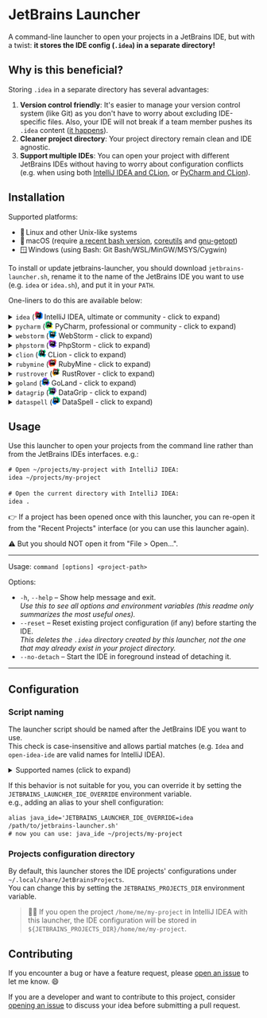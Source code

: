 # JetBrains Launcher

A command-line launcher to open your projects in a JetBrains IDE, but with
a twist: **it stores the IDE config (`.idea`) in a separate directory!**

## Why is this beneficial?

Storing `.idea` in a separate directory has several advantages:
1. **Version control friendly**: It's easier to manage your version control
   system (like Git) as you don't have to worry about excluding IDE-specific
   files. Also, your IDE will not break if a team member pushes its `.idea`
   content ([it happens][issue-1]).
2. **Cleaner project directory**: Your project directory remain clean and IDE
   agnostic.
3. **Support multiple IDEs**: You can open your project with different JetBrains
   IDEs without having to worry about configuration conflicts (e.g. when using
   both [IntelliJ IDEA and CLion][issue-2], or [PyCharm and CLion][issue-3]).

[issue-1]: https://youtrack.jetbrains.com/issue/IDEA-170102#focus=Comments-27-7538571.0-0
[issue-2]: https://intellij-support.jetbrains.com/hc/en-us/community/posts/206607105
[issue-3]: https://youtrack.jetbrains.com/issue/IDEA-140707

## Installation

Supported platforms:
- 🐧 Linux and other Unix-like systems
- 🍏 macOS (require [a recent bash version][brew-bash],
  [coreutils][brew-coreutils] and [gnu-getopt][brew-gnu-getopt])
- 🪟 Windows (using Bash: Git Bash/WSL/MinGW/MSYS/Cygwin)

[brew-bash]: https://formulae.brew.sh/formula/bash
[brew-coreutils]: https://formulae.brew.sh/formula/coreutils
[brew-gnu-getopt]: https://formulae.brew.sh/formula/gnu-getopt

To install or update jetbrains-launcher, you should download
`jetbrains-launcher.sh`, rename it to the name of the JetBrains IDE you want to
use (e.g. `idea` or `idea.sh`), and put it in your `PATH`.

One-liners to do this are available below:

<!--BEGIN ONE-LINERS-->
<details>
  <summary><code>idea</code> (<img alt="IntelliJ IDEA logo" src=".readme/logos/idea.svg?raw=true" width="16" height="16"> IntelliJ IDEA, ultimate or community - click to expand)</summary>

  - **🐧 Linux, 🪟 Windows (using Bash)**\
    Download the launcher to `~/.local/bin/idea` (make sure `~/.local/bin` is in your PATH):
    ```shell
    curl -fsSL https://github.com/nathan818fr/jetbrains-launcher/raw/main/jetbrains-launcher.sh | install -vDT /dev/stdin ~/.local/bin/idea
    ```

  - **🍏 macOS** (see requirements above)\
    Download the launcher to `~/.local/bin/idea` (make sure `~/.local/bin` is in your PATH):
    ```shell
    mkdir -p ~/.local/bin && curl -fsSL https://github.com/nathan818fr/jetbrains-launcher/raw/main/jetbrains-launcher.sh -o ~/.local/bin/idea && chmod +x ~/.local/bin/idea
    ```
</details>
<details>
  <summary><code>pycharm</code> (<img alt="PyCharm logo" src=".readme/logos/pycharm.svg?raw=true" width="16" height="16"> PyCharm, professional or community - click to expand)</summary>

  - **🐧 Linux, 🪟 Windows (using Bash)**\
    Download the launcher to `~/.local/bin/pycharm` (make sure `~/.local/bin` is in your PATH):
    ```shell
    curl -fsSL https://github.com/nathan818fr/jetbrains-launcher/raw/main/jetbrains-launcher.sh | install -vDT /dev/stdin ~/.local/bin/pycharm
    ```

  - **🍏 macOS** (see requirements above)\
    Download the launcher to `~/.local/bin/pycharm` (make sure `~/.local/bin` is in your PATH):
    ```shell
    mkdir -p ~/.local/bin && curl -fsSL https://github.com/nathan818fr/jetbrains-launcher/raw/main/jetbrains-launcher.sh -o ~/.local/bin/pycharm && chmod +x ~/.local/bin/pycharm
    ```
</details>
<details>
  <summary><code>webstorm</code> (<img alt="WebStorm logo" src=".readme/logos/webstorm.svg?raw=true" width="16" height="16"> WebStorm - click to expand)</summary>

  - **🐧 Linux, 🪟 Windows (using Bash)**\
    Download the launcher to `~/.local/bin/webstorm` (make sure `~/.local/bin` is in your PATH):
    ```shell
    curl -fsSL https://github.com/nathan818fr/jetbrains-launcher/raw/main/jetbrains-launcher.sh | install -vDT /dev/stdin ~/.local/bin/webstorm
    ```

  - **🍏 macOS** (see requirements above)\
    Download the launcher to `~/.local/bin/webstorm` (make sure `~/.local/bin` is in your PATH):
    ```shell
    mkdir -p ~/.local/bin && curl -fsSL https://github.com/nathan818fr/jetbrains-launcher/raw/main/jetbrains-launcher.sh -o ~/.local/bin/webstorm && chmod +x ~/.local/bin/webstorm
    ```
</details>
<details>
  <summary><code>phpstorm</code> (<img alt="PhpStorm logo" src=".readme/logos/phpstorm.svg?raw=true" width="16" height="16"> PhpStorm - click to expand)</summary>

  - **🐧 Linux, 🪟 Windows (using Bash)**\
    Download the launcher to `~/.local/bin/phpstorm` (make sure `~/.local/bin` is in your PATH):
    ```shell
    curl -fsSL https://github.com/nathan818fr/jetbrains-launcher/raw/main/jetbrains-launcher.sh | install -vDT /dev/stdin ~/.local/bin/phpstorm
    ```

  - **🍏 macOS** (see requirements above)\
    Download the launcher to `~/.local/bin/phpstorm` (make sure `~/.local/bin` is in your PATH):
    ```shell
    mkdir -p ~/.local/bin && curl -fsSL https://github.com/nathan818fr/jetbrains-launcher/raw/main/jetbrains-launcher.sh -o ~/.local/bin/phpstorm && chmod +x ~/.local/bin/phpstorm
    ```
</details>
<details>
  <summary><code>clion</code> (<img alt="CLion logo" src=".readme/logos/clion.svg?raw=true" width="16" height="16"> CLion - click to expand)</summary>

  - **🐧 Linux, 🪟 Windows (using Bash)**\
    Download the launcher to `~/.local/bin/clion` (make sure `~/.local/bin` is in your PATH):
    ```shell
    curl -fsSL https://github.com/nathan818fr/jetbrains-launcher/raw/main/jetbrains-launcher.sh | install -vDT /dev/stdin ~/.local/bin/clion
    ```

  - **🍏 macOS** (see requirements above)\
    Download the launcher to `~/.local/bin/clion` (make sure `~/.local/bin` is in your PATH):
    ```shell
    mkdir -p ~/.local/bin && curl -fsSL https://github.com/nathan818fr/jetbrains-launcher/raw/main/jetbrains-launcher.sh -o ~/.local/bin/clion && chmod +x ~/.local/bin/clion
    ```
</details>
<details>
  <summary><code>rubymine</code> (<img alt="RubyMine logo" src=".readme/logos/rubymine.svg?raw=true" width="16" height="16"> RubyMine - click to expand)</summary>

  - **🐧 Linux, 🪟 Windows (using Bash)**\
    Download the launcher to `~/.local/bin/rubymine` (make sure `~/.local/bin` is in your PATH):
    ```shell
    curl -fsSL https://github.com/nathan818fr/jetbrains-launcher/raw/main/jetbrains-launcher.sh | install -vDT /dev/stdin ~/.local/bin/rubymine
    ```

  - **🍏 macOS** (see requirements above)\
    Download the launcher to `~/.local/bin/rubymine` (make sure `~/.local/bin` is in your PATH):
    ```shell
    mkdir -p ~/.local/bin && curl -fsSL https://github.com/nathan818fr/jetbrains-launcher/raw/main/jetbrains-launcher.sh -o ~/.local/bin/rubymine && chmod +x ~/.local/bin/rubymine
    ```
</details>
<details>
  <summary><code>rustrover</code> (<img alt="RustRover logo" src=".readme/logos/rustrover.svg?raw=true" width="16" height="16"> RustRover - click to expand)</summary>

  - **🐧 Linux, 🪟 Windows (using Bash)**\
    Download the launcher to `~/.local/bin/rustrover` (make sure `~/.local/bin` is in your PATH):
    ```shell
    curl -fsSL https://github.com/nathan818fr/jetbrains-launcher/raw/main/jetbrains-launcher.sh | install -vDT /dev/stdin ~/.local/bin/rustrover
    ```

  - **🍏 macOS** (see requirements above)\
    Download the launcher to `~/.local/bin/rustrover` (make sure `~/.local/bin` is in your PATH):
    ```shell
    mkdir -p ~/.local/bin && curl -fsSL https://github.com/nathan818fr/jetbrains-launcher/raw/main/jetbrains-launcher.sh -o ~/.local/bin/rustrover && chmod +x ~/.local/bin/rustrover
    ```
</details>
<details>
  <summary><code>goland</code> (<img alt="GoLand logo" src=".readme/logos/goland.svg?raw=true" width="16" height="16"> GoLand - click to expand)</summary>

  - **🐧 Linux, 🪟 Windows (using Bash)**\
    Download the launcher to `~/.local/bin/goland` (make sure `~/.local/bin` is in your PATH):
    ```shell
    curl -fsSL https://github.com/nathan818fr/jetbrains-launcher/raw/main/jetbrains-launcher.sh | install -vDT /dev/stdin ~/.local/bin/goland
    ```

  - **🍏 macOS** (see requirements above)\
    Download the launcher to `~/.local/bin/goland` (make sure `~/.local/bin` is in your PATH):
    ```shell
    mkdir -p ~/.local/bin && curl -fsSL https://github.com/nathan818fr/jetbrains-launcher/raw/main/jetbrains-launcher.sh -o ~/.local/bin/goland && chmod +x ~/.local/bin/goland
    ```
</details>
<details>
  <summary><code>datagrip</code> (<img alt="DataGrip logo" src=".readme/logos/datagrip.svg?raw=true" width="16" height="16"> DataGrip - click to expand)</summary>

  - **🐧 Linux, 🪟 Windows (using Bash)**\
    Download the launcher to `~/.local/bin/datagrip` (make sure `~/.local/bin` is in your PATH):
    ```shell
    curl -fsSL https://github.com/nathan818fr/jetbrains-launcher/raw/main/jetbrains-launcher.sh | install -vDT /dev/stdin ~/.local/bin/datagrip
    ```

  - **🍏 macOS** (see requirements above)\
    Download the launcher to `~/.local/bin/datagrip` (make sure `~/.local/bin` is in your PATH):
    ```shell
    mkdir -p ~/.local/bin && curl -fsSL https://github.com/nathan818fr/jetbrains-launcher/raw/main/jetbrains-launcher.sh -o ~/.local/bin/datagrip && chmod +x ~/.local/bin/datagrip
    ```
</details>
<details>
  <summary><code>dataspell</code> (<img alt="DataSpell logo" src=".readme/logos/dataspell.svg?raw=true" width="16" height="16"> DataSpell - click to expand)</summary>

  - **🐧 Linux, 🪟 Windows (using Bash)**\
    Download the launcher to `~/.local/bin/dataspell` (make sure `~/.local/bin` is in your PATH):
    ```shell
    curl -fsSL https://github.com/nathan818fr/jetbrains-launcher/raw/main/jetbrains-launcher.sh | install -vDT /dev/stdin ~/.local/bin/dataspell
    ```

  - **🍏 macOS** (see requirements above)\
    Download the launcher to `~/.local/bin/dataspell` (make sure `~/.local/bin` is in your PATH):
    ```shell
    mkdir -p ~/.local/bin && curl -fsSL https://github.com/nathan818fr/jetbrains-launcher/raw/main/jetbrains-launcher.sh -o ~/.local/bin/dataspell && chmod +x ~/.local/bin/dataspell
    ```
</details>
<!--END ONE-LINERS-->

## Usage

Use this launcher to open your projects from the command line rather than from
the JetBrains IDEs interfaces. e.g.:
```shell
# Open ~/projects/my-project with IntelliJ IDEA:
idea ~/projects/my-project

# Open the current directory with IntelliJ IDEA:
idea .
```

👉️ If a project has been opened once with this launcher, you can re-open it
from the "Recent Projects" interface (or you can use this launcher again).

⚠️ But you should NOT open it from "File > Open...".

---

Usage: `command [options] <project-path>`

Options:
- `-h`, `--help` – Show help message and exit.<br>
  _Use this to see all options and environment variables (this readme only
  summarizes the most useful ones)._
- `--reset` – Reset existing project configuration (if any) before starting
  the IDE.<br>
  _This deletes the `.idea` directory created by this launcher, not the one
  that may already exist in your project directory._
- `--no-detach` – Start the IDE in foreground instead of detaching it.

---

## Configuration

### Script naming

The launcher script should be named after the JetBrains IDE you want to use.<br>
This check is case-insensitive and allows partial matches
(e.g. `Idea` and `open-idea-ide` are valid names for IntelliJ IDEA).

<details><summary>Supported names (click to expand)</summary>

It's case-insensitive.
`*` is a wildcard that matches none or any character(s).<br>

- `*idea*` or `*intellij*` for IntelliJ IDEA
- `*pycharm*` for PyCharm
- `*webstorm*` for WebStorm
- `*phpstorm*` for PhpStorm
- `*clion*nova*` for CLion Nova
- `*clion*` for CLion
- `*rubymine*` for RubyMine
- `*rustrover*` for RustRover
- `*goland*` for GoLand
- `*datagrip*` for DataGrip
- `*dataspell*` for DataSpell
</details>

If this behavior is not suitable for you, you can override it by setting the
`JETBRAINS_LAUNCHER_IDE_OVERRIDE` environment variable.<br>
e.g., adding an alias to your shell configuration:
```shell
alias java_ide='JETBRAINS_LAUNCHER_IDE_OVERRIDE=idea /path/to/jetbrains-launcher.sh'
# now you can use: java_ide ~/projects/my-project
```

### Projects configuration directory

By default, this launcher stores the IDE projects' configurations under
`~/.local/share/JetBrainsProjects`.<br>
You can change this by setting the `JETBRAINS_PROJECTS_DIR` environment
variable.

> 👨‍🏫 If you open the project `/home/me/my-project` in IntelliJ IDEA with this
> launcher, the IDE configuration will be stored in
> `${JETBRAINS_PROJECTS_DIR}/home/me/my-project`.

## Contributing

If you encounter a bug or have a feature request, please
[open an issue][issues] to let me know. 😄

If you are a developer and want to contribute to this project, consider
[opening an issue][issues] to discuss your idea before submitting a pull
request.

[issues]: https://github.com/nathan818fr/jetbrains-launcher/issues
